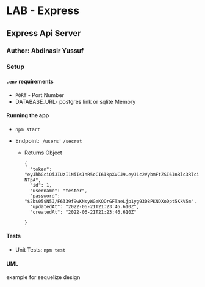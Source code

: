LAB - Express
========

Express Api Server
---------------

### Author: Abdinasir Yussuf

### Setup

#### `.env` requirements

-   `PORT` - Port Number
-   DATABASE_URL- postgres link or sqlite Memory 

#### Running the app

-   `npm start`
-   Endpoint: 
              `/users'`
              `/secret`

    -   Returns Object

        ```
        {
          "token": "eyJhbGciOiJIUzI1NiIsInR5cCI6IkpXVCJ9.eyJ1c2VybmFtZSI6InRlc3RlciIsImlhdCI6MTY1NTg0NjYyNiwiZXhwIjoxNjU1OTMzMDI2fQ.hLurAO0F7qX2stlOBZk7DC2y_qEmocYstQcn64-NTpA",
          "id": 1,
          "username": "tester",
          "password": "$2b$05$N5J/F6339f9wKNsyWGeKQOrGFTaeLjp1yg93D8PKNDXoDpt5KkV5m",
          "updatedAt": "2022-06-21T21:23:46.610Z",
          "createdAt": "2022-06-21T21:23:46.610Z"
          
        }

        ```

#### Tests

-   Unit Tests: `npm test`


#### UML

example for sequelize design 